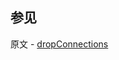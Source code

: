 ## 参见

原文 - [dropConnections]( https://docs.mongodb.com/manual/reference/command/dropConnections/ )

